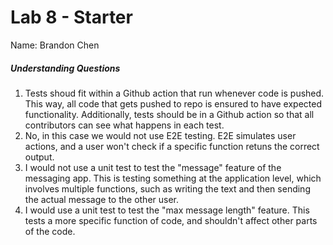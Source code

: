 # Lab 8 - Starter

Name: Brandon Chen

##### Understanding Questions

1) Tests shoud fit within a Github action that run whenever code is pushed. This way, all code that gets pushed to repo is ensured to have expected functionality. Additionally, tests should be in a Github action so that all contributors can see what happens in each test.
2) No, in this case we would not use E2E testing. E2E simulates user actions, and a user won't check if a specific function retuns the correct output.
3) I would not use a unit test to test the "message" feature of the messaging app. This is testing something at the application level, which involves multiple functions, such as writing the text and then sending the actual message to the other user.
4) I would use a unit test to test the "max message length" feature. This tests a more specific function of code, and shouldn't affect other parts of the code.